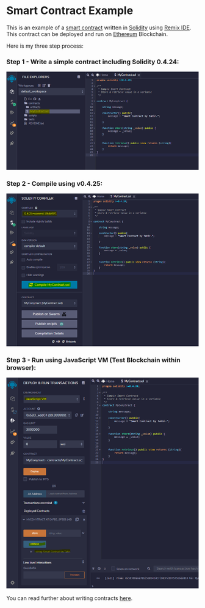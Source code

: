 # Smart Contract Example

This is an example of a [smart contract](https://en.wikipedia.org/wiki/Smart_contract) written in [Solidity](https://docs.soliditylang.org) using [Remix IDE](https://remix.ethereum.org). This contract can be deployed and run on [Ethereum](https://ethereum.org/en/developers/docs/intro-to-ethereum) Blockchain.

Here is my three step process:

### Step 1 - Write a simple contract including Solidity 0.4.24:
<img src="images/01.png">

### Step 2 - Compile using v0.4.25:
<img src="/images/02.png">

### Step 3 - Run using JavaScript VM (Test Blockchain within browser):
<img src="images/03.png">

You can read further about writing contracts [here](https://www.dappuniversity.com/articles/solidity-tutorial).
